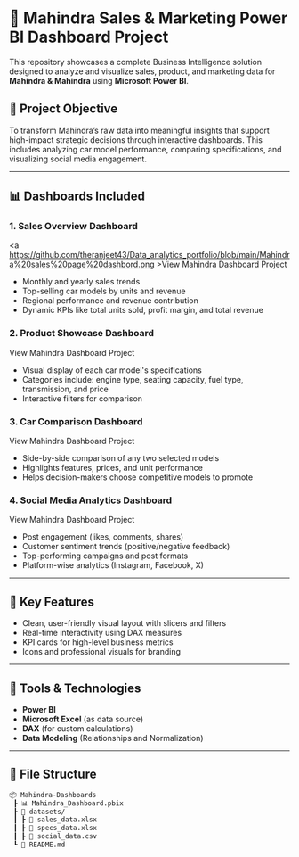 # 🚗 Mahindra Sales & Marketing Power BI Dashboard Project

This repository showcases a complete Business Intelligence solution designed to analyze and visualize sales, product, and marketing data for **Mahindra & Mahindra** using **Microsoft Power BI**.

## 📌 Project Objective

To transform Mahindra’s raw data into meaningful insights that support high-impact strategic decisions through interactive dashboards. This includes analyzing car model performance, comparing specifications, and visualizing social media engagement.

---

## 📊 Dashboards Included

### 1. **Sales Overview Dashboard**
<a https://github.com/theranjeet43/Data_analytics_portfolio/blob/main/Mahindra%20sales%20page%20dashbord.png >View Mahindra Dashboard Project</a>

- Monthly and yearly sales trends
- Top-selling car models by units and revenue
- Regional performance and revenue contribution
- Dynamic KPIs like total units sold, profit margin, and total revenue

### 2. **Product Showcase Dashboard**
<a >View Mahindra Dashboard Project</a>
- Visual display of each car model's specifications
- Categories include: engine type, seating capacity, fuel type, transmission, and price
- Interactive filters for comparison

### 3. **Car Comparison Dashboard**
<a  >View Mahindra Dashboard Project</a>
- Side-by-side comparison of any two selected models
- Highlights features, prices, and unit performance
- Helps decision-makers choose competitive models to promote

### 4. **Social Media Analytics Dashboard**
<a >View Mahindra Dashboard Project</a>
- Post engagement (likes, comments, shares)
- Customer sentiment trends (positive/negative feedback)
- Top-performing campaigns and post formats
- Platform-wise analytics (Instagram, Facebook, X)

---

## 🧠 Key Features

- Clean, user-friendly visual layout with slicers and filters
- Real-time interactivity using DAX measures
- KPI cards for high-level business metrics
- Icons and professional visuals for branding

---

## 🔧 Tools & Technologies

- **Power BI**
- **Microsoft Excel** (as data source)
- **DAX** (for custom calculations)
- **Data Modeling** (Relationships and Normalization)

---

## 📁 File Structure

```bash
📦 Mahindra-Dashboards
 ┣ 📊 Mahindra_Dashboard.pbix
 ┣ 📁 datasets/
 ┃ ┣ 📄 sales_data.xlsx
 ┃ ┣ 📄 specs_data.xlsx
 ┃ ┣ 📄 social_data.csv
 ┗ 📄 README.md
